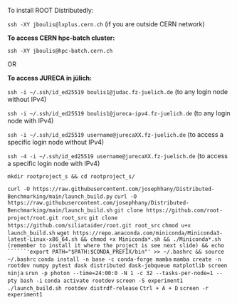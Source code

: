 
To install ROOT Distributedly:

```ssh -XY jboulis@lxplus.cern.ch``` (if you are outside CERN network)

**To access CERN hpc-batch cluster:**

```ssh -XY jboulis@hpc-batch.cern.ch```

OR

**To access JURECA in jülich:**

```ssh -i ~/.ssh/id_ed25519 boulis1@judac.fz-juelich.de``` (to any login node without IPv4)

```ssh -i ~/.ssh/id_ed25519 boulis1@jureca-ipv4.fz-juelich.de``` (to any login node with IPv4)

```ssh -i ~/.ssh/id_ed25519 username@jurecaXX.fz-juelich.de``` (to access a specific login node without IPv4)

```ssh -4 -i ~/.ssh/id_ed25519 username@jurecaXX.fz-juelich.de``` (to access a specific login node with IPv4)

```mkdir rootproject_s && cd rootproject_s/```


```curl -O https://raw.githubusercontent.com/josephhany/Distributed-Benchmarking/main/launch_build.py```
```curl -O https://raw.githubusercontent.com/josephhany/Distributed-Benchmarking/main/launch_build.sh```
```git clone https://github.com/root-project/root.git root_src```
```git clone https://github.com/siliataider/root.git root_src```
```chmod u+x launch_build.sh```
```wget https://repo.anaconda.com/miniconda/Miniconda3-latest-Linux-x86_64.sh && chmod +x Miniconda*.sh && ./Miniconda*.sh (remember to install it where the project is see next slide) && echo ``````'export PATH="$PATH:$CONDA_PREFIX/bin"' >> ~/.bashrc && source ~/.bashrc```
```conda install -n base -c conda-forge mamba```
```mamba create -n rootdev numpy pytest dask distributed dask-jobqueue matplotlib screen ninja```
```srun -p photon --time=24:00:0 -N 1 -c 32 --tasks-per-node=1 --pty bash -i```
```conda activate rootdev```
```screen -S experiment1```
```./launch_build.sh rootdev distrdf-release```
```Ctrl + A + D```
```screen -r experiment1```

